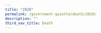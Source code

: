 ```yaml
---
title: "2020"
permalink: /government-gazette/death/2020/
description: ""
third_nav_title: Death
---
```

